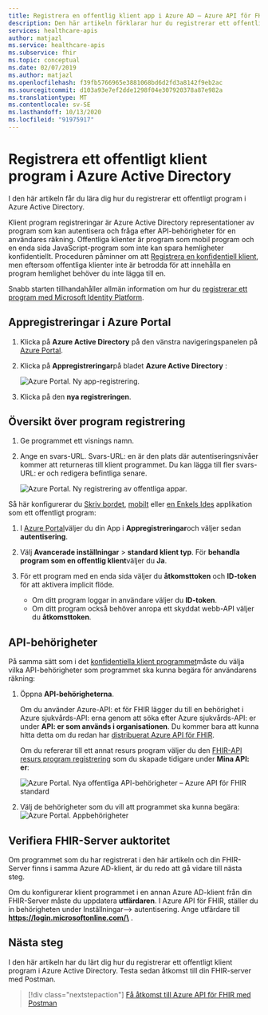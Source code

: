 ```yaml
---
title: Registrera en offentlig klient app i Azure AD – Azure API för FHIR
description: Den här artikeln förklarar hur du registrerar ett offentligt klient program i Azure Active Directory, som förberedelse för distribution av FHIR-API i Azure.
services: healthcare-apis
author: matjazl
ms.service: healthcare-apis
ms.subservice: fhir
ms.topic: conceptual
ms.date: 02/07/2019
ms.author: matjazl
ms.openlocfilehash: f39fb5766965e3881068bd6d2fd3a8142f9eb2ac
ms.sourcegitcommit: d103a93e7ef2dde1298f04e307920378a87e982a
ms.translationtype: MT
ms.contentlocale: sv-SE
ms.lasthandoff: 10/13/2020
ms.locfileid: "91975917"
---
```

# <a name="register-a-public-client-application-in-azure-active-directory"></a>Registrera ett offentligt klient program i Azure Active Directory

I den här artikeln får du lära dig hur du registrerar ett offentligt program i Azure Active Directory.  

Klient program registreringar är Azure Active Directory representationer av program som kan autentisera och fråga efter API-behörigheter för en användares räkning. Offentliga klienter är program som mobil program och en enda sida JavaScript-program som inte kan spara hemligheter konfidentiellt. Proceduren påminner om att [Registrera en konfidentiell klient](register-confidential-azure-ad-client-app.md), men eftersom offentliga klienter inte är betrodda för att innehålla en program hemlighet behöver du inte lägga till en.

Snabb starten tillhandahåller allmän information om hur du [registrerar ett program med Microsoft Identity Platform](https://docs.microsoft.com/azure/active-directory/develop/quickstart-register-app).

## <a name="app-registrations-in-azure-portal"></a>Appregistreringar i Azure Portal

1. Klicka på **Azure Active Directory** på den vänstra navigeringspanelen på [Azure Portal](https://portal.azure.com).

2. Klicka på **Appregistreringar**på bladet **Azure Active Directory** :

    ![Azure Portal. Ny app-registrering.](media/how-to-aad/portal-aad-new-app-registration.png)

3. Klicka på den **nya registreringen**.

## <a name="application-registration-overview"></a>Översikt över program registrering

1. Ge programmet ett visnings namn.

2. Ange en svars-URL. Svars-URL: en är den plats där autentiseringsnivåer kommer att returneras till klient programmet. Du kan lägga till fler svars-URL: er och redigera befintliga senare.

    ![Azure Portal. Ny registrering av offentliga appar.](media/how-to-aad/portal-aad-register-new-app-registration-PUB-CLIENT-NAME.png)


Så här konfigurerar du [Skriv bordet](https://docs.microsoft.com/azure/active-directory/develop/scenario-desktop-app-registration), [mobilt](https://docs.microsoft.com/azure/active-directory/develop/scenario-mobile-app-registration) eller [en Enkels Ides](https://docs.microsoft.com/azure/active-directory/develop/scenario-spa-app-registration) applikation som ett offentligt program:

1. I [Azure Portal](https://portal.azure.com)väljer du din App i **Appregistreringar**och väljer sedan **autentisering**.

2. Välj **Avancerade inställningar**  >  **standard klient typ**. För **behandla program som en offentlig klient**väljer du **Ja**.

3. För ett program med en enda sida väljer du **åtkomsttoken** och **ID-token** för att aktivera implicit flöde.

   - Om ditt program loggar in användare väljer du **ID-token**.
   - Om ditt program också behöver anropa ett skyddat webb-API väljer du **åtkomsttoken**.

## <a name="api-permissions"></a>API-behörigheter

På samma sätt som i det [konfidentiella klient programmet](register-confidential-azure-ad-client-app.md)måste du välja vilka API-behörigheter som programmet ska kunna begära för användarens räkning:

1. Öppna **API-behörigheterna**.

    Om du använder Azure-API: et för FHIR lägger du till en behörighet i Azure sjukvårds-API: erna genom att söka efter Azure sjukvårds-API: er under **API: er som används i organisationen**. Du kommer bara att kunna hitta detta om du redan har [distribuerat Azure API för FHIR](fhir-paas-powershell-quickstart.md).

    
    Om du refererar till ett annat resurs program väljer du den [FHIR-API resurs program registrering](register-resource-azure-ad-client-app.md) som du skapade tidigare under **Mina API: er**:

    ![Azure Portal. Nya offentliga API-behörigheter – Azure API för FHIR standard](media/public-client-app/api-permissions.png)


2. Välj de behörigheter som du vill att programmet ska kunna begära: ![ Azure Portal. Appbehörigheter](media/public-client-app/app-permissions.png)

## <a name="validate-fhir-server-authority"></a>Verifiera FHIR-Server auktoritet
Om programmet som du har registrerat i den här artikeln och din FHIR-Server finns i samma Azure AD-klient, är du redo att gå vidare till nästa steg.

Om du konfigurerar klient programmet i en annan Azure AD-klient från din FHIR-Server måste du uppdatera **utfärdaren**. I Azure API för FHIR, ställer du in behörigheten under Inställningar--> autentisering. Ange utfärdare till **https://login.microsoftonline.com/\<TENANT-ID>** .

## <a name="next-steps"></a>Nästa steg

I den här artikeln har du lärt dig hur du registrerar ett offentligt klient program i Azure Active Directory. Testa sedan åtkomst till din FHIR-server med Postman.
 
>[!div class="nextstepaction"]
>[Få åtkomst till Azure API för FHIR med Postman](access-fhir-postman-tutorial.md)
